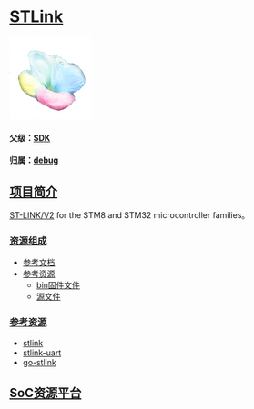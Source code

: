 ﻿# [STLink](https://github.com/mcuyun/STLink) 

[![sites](SoC/qitas.png)](http://www.qitas.cn) 

#### 父级：[SDK](https://github.com/sochub/SDK)

#### 归属：[debug](https://github.com/sochub/debug) 

## [项目简介](https://github.com/sochub/STLink/wiki)

[ST-LINK/V2](https://www.st.com/zh/development-tools/st-link-v2.html)  for the STM8 and STM32 microcontroller families。

### [资源组成](https://github.com/sochub/STLink)

* [参考文档](docs/)
* [参考资源](src/)
	* [bin固件文件](src/bin)
	* [源文件](src/source)

### [参考资源](https://github.com/sochub/STLink)

* [stlink](https://github.com/texane/stlink)
* [stlink-uart](https://github.com/solosky/stlink-uart)
* [go-stlink](https://github.com/rikvdh/go-stlink)

##  [SoC资源平台](http://www.qitas.cn)
